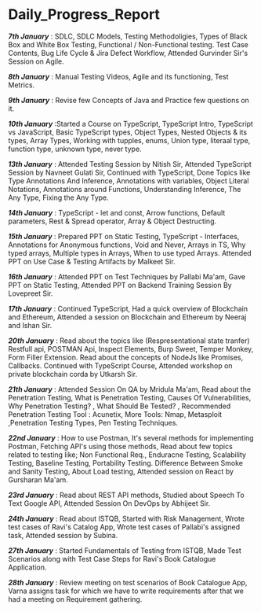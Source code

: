 # Daily_Progress_Report


***7th January*** : SDLC, SDLC Models, Testing Methodoligies, Types of Black Box and White Box Testing, Functional / Non-Functional testing.                    Test Case Contents, Bug Life Cycle & Jira Defect Workflow, Attended Gurvinder Sir's Session on Agile.

***8th January*** : Manual Testing Videos, Agile and its functioning, Test Metrics.

***9th January*** : Revise few Concepts of Java and Practice few questions on it.

***10th January*** :Started a Course on TypeScript, TypeScript Intro, TypeScript vs JavaScript, Basic TypeScript types, Object Types, Nested                   Objects & its types, Array Types, Working with tupples, enums, Union type, literaal type, function type, unknown type,                     never type.

***13th January*** : Attended Testing Session by Nitish Sir, Attended TypeScript Session by Navneet Gulati Sir, Continued with TypeScript,                      Done Topics like Type Annotations And Inference, Annotations with variables, Object Literal Notations, Annotations around                  Functions, Understanding Inference, The Any Type, Fixing the Any Type.

***14th January*** : TypeScript - let and const, Arrow functions, Default parameters, Rest & Spread operator, Array & Object Destructing.

***15th January*** : Prepared PPT on Static Testing, TypeScript - Interfaces, Annotations for Anonymous functions, Void and Never, Arrays in TS,                Why typed arrays, Multiple types in Arrays, When to use typed Arrays. Attended PPT on Use Case & Testing Artifacts by                      Malkeet Sir.

***16th January*** : Attended PPT on Test Techniques by Pallabi Ma'am, Gave PPT on Static Testing, Attended PPT on Backend Training Session By                  Lovepreet Sir.

***17th January*** : Continued TypeScript, Had a quick overview of Blockchain and Ethereum, Attended a session on Blockchain and Ethereum by Neeraj and Ishan Sir.

***20th January*** : Read about the topics like (Respresentational state tranfer) Restfull api, POSTMAN Api, Inspect Elements, Burp Sweet, Temper Monkey, Form Filler Extension. Read about the concepts of NodeJs like Promises, Callbacks. Continued with TypeScript Course, Attended workshop on private blockchain corda by Utkarsh Sir.

***21th January*** : Attended Session On QA by Mridula Ma'am, Read about the Penetration Testing, What is Penetration Testing, Causes Of Vulnerabilities, Why Penetration Testing? , 
What Should Be Tested? , Recommended Penetration Testing Tool : Acunetix, More Tools: Nmap, Metasploit ,Penetration Testing Types, Pen Testing Techniques.

***22nd January*** : How to use Postman, It's several methods for implementing Postman, Fetching API's using those methods, Read about few topics related to testing like; Non Functional Req., Enduracne Testing, Scalability Testing, Baseline Testing, Portability Testing. Difference Between Smoke and Sanity Testing, About Load testing, Attended session on React by Gursharan Ma'am.

***23rd January*** : Read about REST API methods, Studied about Speech To Text Google API, Attended Session On DevOps by Abhijeet Sir.

***24th January*** : Read about ISTQB, Started with Risk Management, Wrote test cases of Ravi's Catalog App, Wrote test cases of Pallabi's assigned task, Attended session by Subina. 

***27th January*** : Started Fundamentals of Testing from ISTQB, Made Test Scenarios along with Test Case Steps for Ravi's Book Catalogue Application.

***28th January*** : Review meeting on test scenarios of Book Catalogue App, Varna assigns task for which we have to write requirements after that we had a meeting on Requirement gathering.
